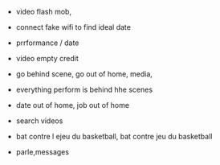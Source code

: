 
- video flash mob,

- connect fake   wifi to find ideal date

- prrformance / date
- video empty credit
- go behind scene, go out of home, media,
- everything perform is behind hhe scenes 
- date out of home, job out of home
- search videos
- bat contre l ejeu du basketball, bat contre jeu du basketball 
- parle,messages
